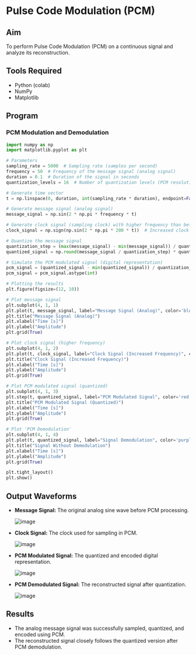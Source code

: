 # Pulse Code Modulation (PCM)

## Aim  
To perform Pulse Code Modulation (PCM) on a continuous signal and analyze its reconstruction.  

## Tools Required  
- Python (colab)
- NumPy  
- Matplotlib  

## Program  

### PCM Modulation and Demodulation  
```python
import numpy as np
import matplotlib.pyplot as plt

# Parameters
sampling_rate = 5000  # Sampling rate (samples per second)
frequency = 50  # Frequency of the message signal (analog signal)
duration = 0.1  # Duration of the signal in seconds
quantization_levels = 16  # Number of quantization levels (PCM resolution)

# Generate time vector
t = np.linspace(0, duration, int(sampling_rate * duration), endpoint=False)

# Generate message signal (analog signal)
message_signal = np.sin(2 * np.pi * frequency * t)

# Generate clock signal (sampling clock) with higher frequency than before
clock_signal = np.sign(np.sin(2 * np.pi * 200 * t))  # Increased clock frequency to 200 Hz

# Quantize the message signal
quantization_step = (max(message_signal) - min(message_signal)) / quantization_levels
quantized_signal = np.round(message_signal / quantization_step) * quantization_step

# Simulate the PCM modulated signal (digital representation)
pcm_signal = (quantized_signal - min(quantized_signal)) / quantization_step
pcm_signal = pcm_signal.astype(int)

# Plotting the results
plt.figure(figsize=(12, 10))

# Plot message signal
plt.subplot(4, 1, 1)
plt.plot(t, message_signal, label="Message Signal (Analog)", color='blue')
plt.title("Message Signal (Analog)")
plt.xlabel("Time [s]")
plt.ylabel("Amplitude")
plt.grid(True)

# Plot clock signal (higher frequency)
plt.subplot(4, 1, 2)
plt.plot(t, clock_signal, label="Clock Signal (Increased Frequency)", color='green')
plt.title("Clock Signal (Increased Frequency)")
plt.xlabel("Time [s]")
plt.ylabel("Amplitude")
plt.grid(True)

# Plot PCM modulated signal (quantized)
plt.subplot(4, 1, 3)
plt.step(t, quantized_signal, label="PCM Modulated Signal", color='red')
plt.title("PCM Modulated Signal (Quantized)")
plt.xlabel("Time [s]")
plt.ylabel("Amplitude")
plt.grid(True)

# Plot 'PCM Demodulation'
plt.subplot(4, 1, 4)
plt.plot(t, quantized_signal, label="Signal Demodulation", color='purple', linestyle='--')
plt.title("Signal Without Demodulation")
plt.xlabel("Time [s]")
plt.ylabel("Amplitude")
plt.grid(True)

plt.tight_layout()
plt.show()
```

## Output Waveforms  
- **Message Signal:** The original analog sine wave before PCM processing.
  
  ![image](https://github.com/user-attachments/assets/545d46e2-fe7d-48ee-8dce-7e8df91dd7c6)

- **Clock Signal:** The clock used for sampling in PCM.
  
  ![image](https://github.com/user-attachments/assets/6f03adb5-ecf3-45dc-baea-9453d4d1fcae)

- **PCM Modulated Signal:** The quantized and encoded digital representation.
  
  ![image](https://github.com/user-attachments/assets/ba537634-35b6-4570-8211-46a3e35ffc34)

- **PCM Demodulated Signal:** The reconstructed signal after quantization.
  
  ![image](https://github.com/user-attachments/assets/249a2d17-9481-490e-b977-c241befb55e2)

## Results  
- The analog message signal was successfully sampled, quantized, and encoded using PCM.  
- The reconstructed signal closely follows the quantized version after PCM demodulation.  
